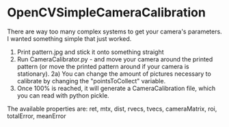 # OpenCVSimpleCameraCalibration

There are way too many complex systems to get your camera's parameters. I wanted something simple that just worked.

1) Print pattern.jpg and stick it onto something straight
2) Run CameraCalibrator.py - and move your camera around the printed pattern (or move the printed pattern around if your camera is stationary).
 2a) You can change the amount of pictures necessary to calibrate by changing the "pointsToCollect" variable.
3) Once 100% is reached, it will generate a CameraCalibration file, which you can read with python pickle.

The available properties are:
ret, mtx, dist, rvecs, tvecs, cameraMatrix, roi, totalError, meanError